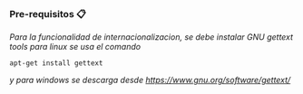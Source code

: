 ### Pre-requisitos 📋

_Para la funcionalidad de internacionalizacion, se debe instalar GNU gettext tools para linux se usa el comando_

```
apt-get install gettext
```
_y para windows se descarga desde https://www.gnu.org/software/gettext/_
